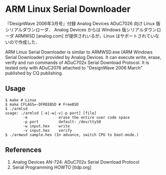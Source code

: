 # ARM Linux Serial Downloader

『DesignWave 2006年3月号』付録 Analog Devices ADuC7026 向け Linux 版シリアルダウンローダ．
Analog Devices からは Windows 版シリアルダウンローダ ARMWSD [analog.com] が提供されいるが，Linux はサポートされていないので作成した．

ARM Linux Serial Downloader is similar to ARMWSD.exe (ARM Windows Serial Downloader) provided by Analog Devices.
It can execute write, erase, verify and run commands of ADuC702x Serial Download Protocol.
It is tested only with ADuC2076 attached to "DesignWave 2006 March" published by CQ publishing.

## Usage
```
$ make # Linux
$ make CFLAGS=-DFREEBSD # FreeBSD
$ ./armlsd
usage: ./armlsd [-e|-w|-v|-p port] [file]
        -e              erase the entire user code space
        -p port         default: /dev/ttyS0
        -w input.hex    write
        -v input.hex    verify
$ ./armwsd sample.hex (In advance, switch CPU to boot-mode.)
```

## References
1. Analog Devices AN-724: ADuC702x Serial Download Protocol
2. Serial Programming HOWTO [tldp.org]

